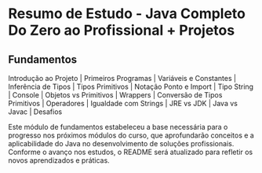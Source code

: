 # Resumo de Estudo - Java Completo Do Zero ao Profissional + Projetos

## Fundamentos

Introdução ao Projeto | Primeiros Programas | Variáveis e Constantes | Inferência de Tipos | Tipos Primitivos | Notação Ponto e Import | Tipo String | Console | Objetos vs Primitivos | Wrappers | Conversão de Tipos Primitivos | Operadores | Igualdade com Strings | JRE vs JDK | Java vs Javac | Desafios

Este módulo de fundamentos estabeleceu a base necessária para o progresso nos próximos módulos do curso, que aprofundarão conceitos e a aplicabilidade do Java no desenvolvimento de soluções profissionais. Conforme o avanço nos estudos, o README será atualizado para refletir os novos aprendizados e práticas.
